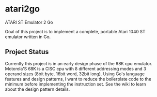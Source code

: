 # atari2go

ATARI ST Emulator 2 Go

Goal of this project is to implement a complete, portable Atari 1040 ST emulator written in Go.

## Project Status
Currently this project is in an early design phase of the 68K cpu emulator. 
Motorola'S 68K is a CISC cpu with 8 different addressing modes and 3 operand sizes (8bit byte, 16bit word, 32bit long). 
Using Go's language features and design patterns, I want to reduce the boilerplate code to the minimum before implementing the
instruction set. See the wiki to learn about the design pattern details.

